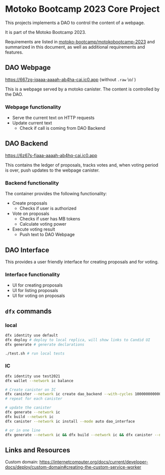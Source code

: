 # Motoko Bootcamp 2023 Core Project

This projects implements a DAO to control the content of a webpage.

It is part of the Motoko Bootcamp 2023.

Requirements are listed in [motoko-bootcamp/motokobootcamp-2023](https://github.com/motoko-bootcamp/motokobootcamp-2023/blob/main/core_project/PROJECT.MD)
and summarized in this document, as well as additional requirements and features.

## DAO Webpage

<https://667zg-iqaaa-aaaah-ab4ha-cai.ic0.app> (without `.raw` \o/ )

This is a webpage served by a motoko canister.
The content is controlled by the DAO.

### Webpage functionality

- Serve the current text on HTTP requests
- Update current text
  - Check if call is coming from DAO Backend

## DAO Backend

<https://6z67s-fiaaa-aaaah-ab4hq-cai.ic0.app>

This contains the ledger of proposals, tracks votes and, when voting period is over, push updates to the webpage canister.

### Backend functionality

The container provides the following functionality:

- Create proposals
  - Checks if user is authorized
- Vote on proposals
  - Checks if user has MB tokens
  - Calculate voting power
- Execute voting result
  - Push text to DAO Webpage

## DAO Interface

This provides a user friendly interface for creating proposals and for voting.

### Interface functionality

- UI for creating proposals
- UI for listing proposals
- UI for voting on proposals

## `dfx` commands

### local

```bash
dfx identity use default
dfx deploy # deploy to local replica, will show links to Candid UI
dfx generate # generate declarations

./test.sh # run local tests
```

### IC

```bash
dfx identity use test2021
dfx wallet --network ic balance

# Create canister on IC
dfx canister --network ic create dao_backend --with-cycles 1000000000000 --controller xlesp-lrnfo-bihzg-l5rwa-c2h2r-vukct-pjab5-rj5f7-6664l-uu6qx-cae
# repeat for each canister

# update the canister
dfx generate --network ic
dfx build --network ic
dfx canister --network ic install --mode auto dao_interface

# or in one line
dfx generate --network ic && dfx build --network ic && dfx canister --network ic install --mode auto dao_interface
```

## Links and Resources

Custom domain: <https://internetcomputer.org/docs/current/developer-docs/deploy/custom-domain#creating-the-custom-service-worker>
